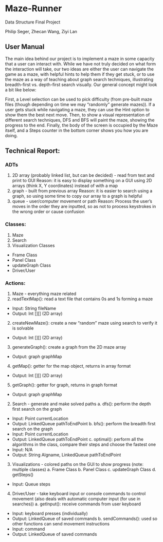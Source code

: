 # Maze-Runner
Data Structure Final Project

Philip Seger, Zhecan Wang, Ziyi Lan

## User Manual
The main idea behind our project is to implement a maze in some capacity that a user can interact with. While we have not truly decided on what form the interaction will take, our two ideas are either the user can navigate the game as a maze, with helpful hints to help them if they get stuck, or to use the maze as a way of teaching about graph search techniques, illustrating breadth-first vs. depth-first search visually. Our general concept might look a bit like below:

First, a Level selection can be used to pick difficulty (from pre-built maze files (though depending on time we may “randomly” generate mazes)). If a user gets stuck while navigating a maze, they can use the Hint option to show them the best next move. Then, to show a visual representation of different search techniques, DFS and BFS will paint the maze, showing the progress to the end. Finally, the body of the screen is occupied by the Maze itself, and a Steps counter in the bottom corner shows you how you are doing.

## Technical Report: 

### ADTs
1. 2D array (probably linked list, but can be decided) - read from text and print to GUI
Reason: it is easy to display something on a GUI using 2D arrays (think X, Y coordinates) instead of with a map
2. graph - built from previous array
Reason: it is easier to search using a graph, so using some time to copy our array to a graph is helpful
3. queue - user/computer movement or path
Reason: Process the user’s moves in the order they are inputted, so as not to process keystrokes in the wrong order or cause confusion

### Classes:
1. Maze
2. Search
3. Visualization Classes
 * Frame Class
 * Panel Class
 * updateGraph Class
 * Driver/User

### Actions:
1. Maze - everything maze related
 1. readTextMap(): read a text file that contains 0s and 1s forming a maze
   * Input: String fileName
   * Output: Int [][] (2D array)
 2. createNewMaze(): create a new “random” maze using search to verify it is solvable
   * Output: Int [][] (2D array)
 3. generateGraph(): create a graph from the 2D maze array
   * Output: graph graphMap
 4. getMap(): getter for the map object, returns in array format
   * Output: Int [][] (2D array)
 5. getGraph(): getter for graph, returns in graph format
   * Output: graph graphMap

2. Search - generate and make solved paths
 a. dfs(): perform the depth first search on the graph
  * Input: Point currentLocation
  * Output: LinkedQueue pathToEndPoint
 b. bfs(): perform the breadth first search on the graph
  * Input: Point currentLocation
  * Output: LinkedQueue pathToEndPoint
 c. optimal(): perform all the algorithms in the class, compare their steps and choose the fastest one
  * Input: N/A
  * Output: String Algname, LinkedQueue pathToEndPoint

3. Visualizations - colored paths on the GUI to show progress (note: multiple classes)
 a. Frame Class
 b. Panel Class
 c. updateGraph Class
 d. getSteps()
  * Input: Queue steps
	
4. Driver/User - take keyboard input or console commands to control movement (also deals with automatic computer input (for use in searches))
 a. getInput(): receive commands from user keyboard
  * Input: keyboard presses (individually)
  * Output: LinkedQueue of saved commands
 b. sendCommands(): used so other functions can send movement instructions
  * Input: command
  * Output: LinkedQueue of saved commands
